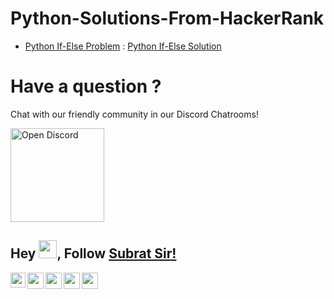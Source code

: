 # Python-Solutions-From-HackerRank
- [Python If-Else Problem](https://www.hackerrank.com/challenges/py-if-else/problem)  : [Python If-Else Solution](https://github.com/subratsir/Python-Solutions-From-HackerRank/blob/main/Python-If-Else.py) 


<p align="center" width="100%">
<h1>Have a question ?</h1>
<p>Chat with our friendly community in our Discord Chatrooms!</p>
<a href="https://discord.gg/KYYWfcVU"><img src="https://quoramarketing.com/wp-content/uploads/2021/08/Fix-Discord-Error-Code-96.jpg" alt="Open Discord" width="150px" height="auto" /></a>
</p>

## Hey <img src="https://github.com/TheDudeThatCode/TheDudeThatCode/blob/master/Assets/Hi.gif" width="29px">, Follow [Subrat Sir!](https://github.com/subratsir) 

<a href="https://in.linkedin.com/in/subratsir">
  <img align="left" width="24px" src="https://cdn.jsdelivr.net/npm/simple-icons@v3/icons/linkedin.svg"  />
</a>
<a href="https://twitter.com/SubratSirIndia">
  <img align="left" width="26px" src="https://cdn.jsdelivr.net/npm/simple-icons@v3/icons/twitter.svg" />
</a>
<a href="mailto:subrat.ku.dash@gmail.com">
  <img align="left" width="26px" src="https://cdn.jsdelivr.net/npm/simple-icons@v3/icons/gmail.svg" />
</a>
<a href="https://www.youtube.com/channel/UCTCmj3TOBxI_5f1J-n7kN5A">
  <img align="left" width="26px" src="https://cdn.jsdelivr.net/npm/simple-icons@v3/icons/youtube.svg" />
</a>
<a href="https://discord.gg/KYYWfcVU">
  <img align="left" width="26px" src="https://cdn.jsdelivr.net/npm/simple-icons@v3/icons/discord.svg" />
</a>

<br />







